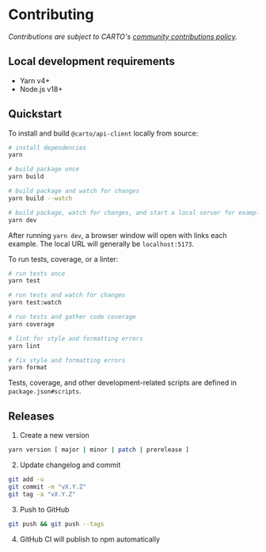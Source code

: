 # Contributing

_Contributions are subject to CARTO's [community contributions policy](https://carto.com/contributions/)._

## Local development requirements

- Yarn v4+
- Node.js v18+

## Quickstart

To install and build `@carto/api-client` locally from source:

```bash
# install dependencies
yarn

# build package once
yarn build

# build package and watch for changes
yarn build --watch

# build package, watch for changes, and start a local server for examples
yarn dev
```

After running `yarn dev`, a browser window will open with links each example. The local URL will generally be `localhost:5173`.

To run tests, coverage, or a linter:

```bash
# run tests once
yarn test

# run tests and watch for changes
yarn test:watch

# run tests and gather code coverage
yarn coverage

# lint for style and formatting errors
yarn lint

# fix style and formatting errors
yarn format
```

Tests, coverage, and other development-related scripts are defined in `package.json#scripts`.

## Releases

1. Create a new version

```bash
yarn version [ major | minor | patch | prerelease ]
```

2. Update changelog and commit

```bash
git add -u
git commit -m "vX.Y.Z"
git tag -a "vX.Y.Z"
```

3. Push to GitHub

```bash
git push && git push --tags
```

4. GitHub CI will publish to npm automatically

